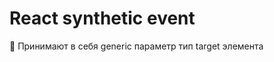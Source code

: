 # React synthetic event

🔹 Принимают в себя generic параметр тип target элемента

```typescript jsx

``` 